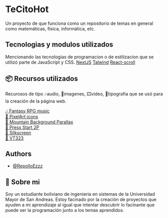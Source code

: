# TeCitoHot

Un proyecto de que funciona como un repositorio de
temas en general como matemáticas, física, informática, etc.

## Tecnologias y modulos utilizados

Mencionando las tecnologias de programacion o de estilizacion que
se utilizó parte de JavaScript y CSS.
[NextJS](https://nextjs.org/)
[Talwind](https://tailwindcss.com/)
[React-scroll](https://www.npmjs.com/package/react-scroll)

## 📦 Recursos utilizados

Recurosos de tipo 🎶audio, 🎴imagenes, 🎞video, 📝tipografia que se
usó para la creación de la página web.

[🎶 Fantasy RPG music](https://alkakrab.itch.io/free-25-fantasy-rpg-game-tracks-no-copyright-vol-2)\
[🎴 PixelArt icons](https://pixelarticons.com/free/)\
[🎴 Mountain Background Parallax](https://ansimuz.itch.io/mountain-dusk-parallax-background)\
[📝 Press Start 2P](https://fonts.google.com/specimen/Press+Start+2P?query=press+star)\
[📝 Silkscreen](https://fonts.google.com/specimen/Silkscreen?query=silk)\
[📝 VT323](https://fonts.google.com/specimen/VT323?query=vt323)

## Authors

- [@RepolloEzzz](https://github.com/Repolloezzz)

## 🚀 Sobre mi

Soy un estudiante boliviano de ingenieria en sistemas
de la Universidad Mayor de San Andreas. Estoy facinado
por la creación de proyectos que ayuden a mi aprendizaje
al igual que intentar descubrir lo facinante que puede ser
la programación junto a los temas aprendidos.

